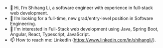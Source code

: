- 👋 Hi, I’m Shihang Li, a software engineer with experience in full-stack web development.
- 👀 I’m looking for a full-time, new grad/entry-level position in Software Engineering.
- 💞️ I'm interested in Full-Stack web development using Java, Spring Boot, Angular, React, Typescript, JavaScript.
- 📫 How to reach me: LinkedIn (https://www.linkedin.com/in/shihangli/).

<!---
sli2020/sli2020 is a ✨ special ✨ repository because its `README.md` (this file) appears on your GitHub profile.
You can click the Preview link to take a look at your changes.
--->
